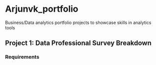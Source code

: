 # Arjunvk_portfolio
Business/Data analytics portfolio projects to showcase skills in analytics tools
## Project 1: Data Professional Survey Breakdown 
### Requirements
